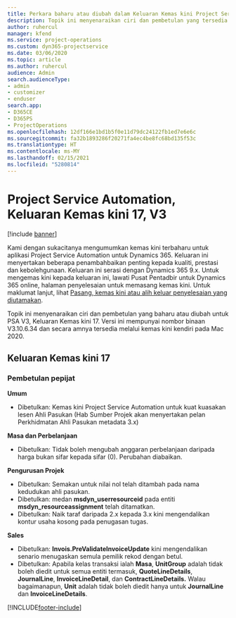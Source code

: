 ```yaml
---
title: Perkara baharu atau diubah dalam Keluaran Kemas kini Project Service Automation 17, V3
description: Topik ini menyenaraikan ciri dan pembetulan yang tersedia dalam Keluaran Kemas kini Project Service Automation17, V3.
author: ruhercul
manager: kfend
ms.service: project-operations
ms.custom: dyn365-projectservice
ms.date: 03/06/2020
ms.topic: article
ms.author: ruhercul
audience: Admin
search.audienceType:
- admin
- customizer
- enduser
search.app:
- D365CE
- D365PS
- ProjectOperations
ms.openlocfilehash: 12df166e1bd1b5f0e11d79dc24122fb1ed7e6e6c
ms.sourcegitcommit: fa32b1893286f20271fa4ec4be8fc68bd135f53c
ms.translationtype: HT
ms.contentlocale: ms-MY
ms.lasthandoff: 02/15/2021
ms.locfileid: "5280814"
---
```

# <a name="project-service-automation-update-release-17-v3"></a>Project Service Automation, Keluaran Kemas kini 17, V3

[!include [banner](../includes/psa-now-project-operations.md)]

Kami dengan sukacitanya mengumumkan kemas kini terbaharu untuk aplikasi Project Service Automation untuk Dynamics 365. Keluaran ini menyertakan beberapa penambahbaikan penting kepada kualiti, prestasi dan kebolehgunaan.  Keluaran ini serasi dengan Dynamics 365 9.x. Untuk mengemas kini kepada keluaran ini, lawati Pusat Pentadbir untuk Dynamics 365 online, halaman penyelesaian untuk memasang kemas kini. Untuk maklumat lanjut, lihat [Pasang, kemas kini atau alih keluar penyelesaian yang diutamakan](https://docs.microsoft.com/power-platform/admin/install-remove-preferred-solution).

Topik ini menyenaraikan ciri dan pembetulan yang baharu atau diubah untuk PSA V3, Keluaran Kemas kini 17. Versi ini mempunyai nombor binaan V3.10.6.34 dan secara amnya tersedia melalui kemas kini kendiri pada Mac 2020.


## <a name="update-release-17"></a>Keluaran Kemas kini 17

### <a name="bug-fixes"></a>Pembetulan pepijat

**Umum**

- Dibetulkan: Kemas kini Project Service Automation untuk kuat kuasakan lesen Ahli Pasukan (Hab Sumber Projek akan menyertakan pelan Perkhidmatan Ahli Pasukan metadata 3.x)
 
**Masa dan Perbelanjaan**

- Dibetulkan: Tidak boleh mengubah anggaran perbelanjaan daripada harga bukan sifar kepada sifar (0). Perubahan diabaikan.

**Pengurusan Projek**

- Dibetulkan: Semakan untuk nilai nol telah ditambah pada nama kedudukan ahli pasukan.
- Dibetulkan: medan **msdyn_userresourceid** pada entiti **msdyn_resourceassignment** telah ditamatkan.
- Dibetulkan: Naik taraf daripada 2.x kepada 3.x kini mengendalikan kontur usaha kosong pada penugasan tugas.

**Sales**

- Dibetulkan: **Invois.PreValidateInvoiceUpdate** kini mengendalikan senario menugaskan semula pemilik rekod dengan betul.
- Dibetulkan: Apabila kelas transaksi ialah **Masa**, **UnitGroup** adalah tidak boleh diedit untuk semua entiti termasuk, **QuoteLineDetails**, **JournalLine**, **InvoiceLineDetail**, dan **ContractLineDetails.** Walau bagaimanapun, **Unit** adalah tidak boleh diedit hanya untuk **JournalLine** dan **InvoiceLineDetails**.




[!INCLUDE[footer-include](../includes/footer-banner.md)]